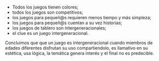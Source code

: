 * Todos los juegos tienen colores;
* todos los juegos son competitivos;
* los juegos para pequeñ@s requieren menos tiempo y más simpleza;
* los juegos para pequeñ@s cuentan a su vez historias;
* los juegos de tablero son intergeneracionales;
* el clue es un juego intergeneracional.

Concluimos que que un juego es intergeneracional cuando miembros de edades diferentes disfrutan su uso compartiendolo, es llamativo en su estética, usa lógica, la temática genera interés y el final no es predecible.
